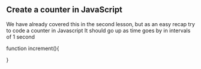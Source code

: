 ## Create a counter in JavaScript

We have already covered this in the second lesson, but as an easy recap try to code a counter in Javascript
It should go up as time goes by in intervals of 1 second

function increment(){

}

